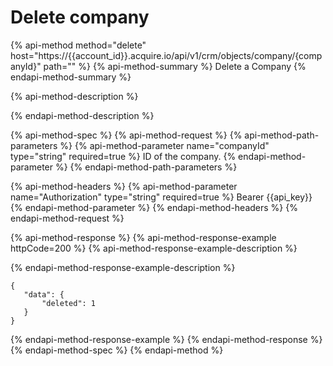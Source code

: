 # Delete company

{% api-method method="delete" host="https://{{account\_id}}.acquire.io/api/v1/crm/objects/company/{companyId}" path="" %}
{% api-method-summary %}
Delete a Company
{% endapi-method-summary %}

{% api-method-description %}

{% endapi-method-description %}

{% api-method-spec %}
{% api-method-request %}
{% api-method-path-parameters %}
{% api-method-parameter name="companyId" type="string" required=true %}
ID of the company.
{% endapi-method-parameter %}
{% endapi-method-path-parameters %}

{% api-method-headers %}
{% api-method-parameter name="Authorization" type="string" required=true %}
Bearer {{api\_key}}
{% endapi-method-parameter %}
{% endapi-method-headers %}
{% endapi-method-request %}

{% api-method-response %}
{% api-method-response-example httpCode=200 %}
{% api-method-response-example-description %}

{% endapi-method-response-example-description %}

```
{
   "data": {
       "deleted": 1
   }
}
```
{% endapi-method-response-example %}
{% endapi-method-response %}
{% endapi-method-spec %}
{% endapi-method %}

